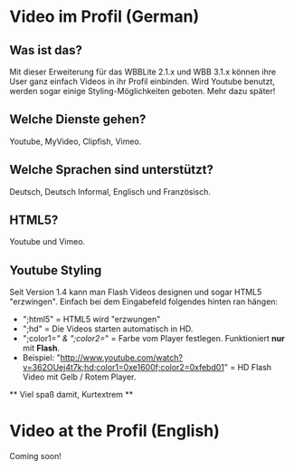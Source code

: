 Video im Profil (German)
========================

Was ist das?
------------
Mit dieser Erweiterung für das WBBLite 2.1.x und WBB 3.1.x können ihre User ganz einfach Videos in ihr Profil einbinden. Wird Youtube benutzt, werden sogar einige Styling-Möglichkeiten geboten. Mehr dazu später!

Welche Dienste gehen?
---------------------
Youtube, MyVideo, Clipfish, Vimeo.

Welche Sprachen sind unterstützt?
---------------------------------
Deutsch, Deutsch Informal, Englisch und Französisch.

HTML5?
------
Youtube und Vimeo.

Youtube Styling
---------------
Seit Version 1.4 kann man Flash Videos designen und sogar HTML5 "erzwingen". Einfach bei dem Eingabefeld folgendes hinten ran hängen:
* ";html5" = HTML5 wird "erzwungen"
* ";hd" = Die Videos starten automatisch in HD.
* ";color1=*" & ";color2=*" = Farbe vom Player festlegen. Funktioniert **nur** mit **Flash**.
* Beispiel: "http://www.youtube.com/watch?v=362OUej4t7k;hd;color1=0xe1600f;color2=0xfebd01" = HD Flash Video mit Gelb / Rotem Player.

** Viel spaß damit,
		Kurtextrem **

Video at the Profil (English)
=============================
Coming soon!